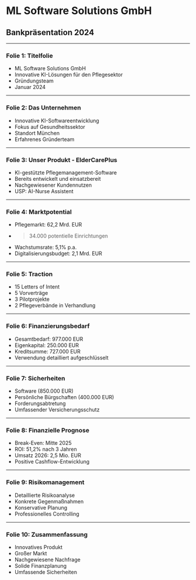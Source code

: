 # ML Software Solutions GmbH
## Bankpräsentation 2024

---
### Folie 1: Titelfolie
- ML Software Solutions GmbH
- Innovative KI-Lösungen für den Pflegesektor
- Gründungsteam
- Januar 2024

---
### Folie 2: Das Unternehmen
- Innovative KI-Softwareentwicklung
- Fokus auf Gesundheitssektor
- Standort München
- Erfahrenes Gründerteam

---
### Folie 3: Unser Produkt - ElderCarePlus
- KI-gestützte Pflegemanagement-Software
- Bereits entwickelt und einsatzbereit
- Nachgewiesener Kundennutzen
- USP: AI-Nurse Assistent

---
### Folie 4: Marktpotential
- Pflegemarkt: 62,2 Mrd. EUR
- >34.000 potentielle Einrichtungen
- Wachstumsrate: 5,1% p.a.
- Digitalisierungsbudget: 2,1 Mrd. EUR

---
### Folie 5: Traction
- 15 Letters of Intent
- 5 Vorverträge
- 3 Pilotprojekte
- 2 Pflegeverbände in Verhandlung

---
### Folie 6: Finanzierungsbedarf
- Gesamtbedarf: 977.000 EUR
- Eigenkapital: 250.000 EUR
- Kreditsumme: 727.000 EUR
- Verwendung detailliert aufgeschlüsselt

---
### Folie 7: Sicherheiten
- Software (850.000 EUR)
- Persönliche Bürgschaften (400.000 EUR)
- Forderungsabtretung
- Umfassender Versicherungsschutz

---
### Folie 8: Finanzielle Prognose
- Break-Even: Mitte 2025
- ROI: 51,2% nach 3 Jahren
- Umsatz 2026: 2,5 Mio. EUR
- Positive Cashflow-Entwicklung

---
### Folie 9: Risikomanagement
- Detaillierte Risikoanalyse
- Konkrete Gegenmaßnahmen
- Konservative Planung
- Professionelles Controlling

---
### Folie 10: Zusammenfassung
- Innovatives Produkt
- Großer Markt
- Nachgewiesene Nachfrage
- Solide Finanzplanung
- Umfassende Sicherheiten 